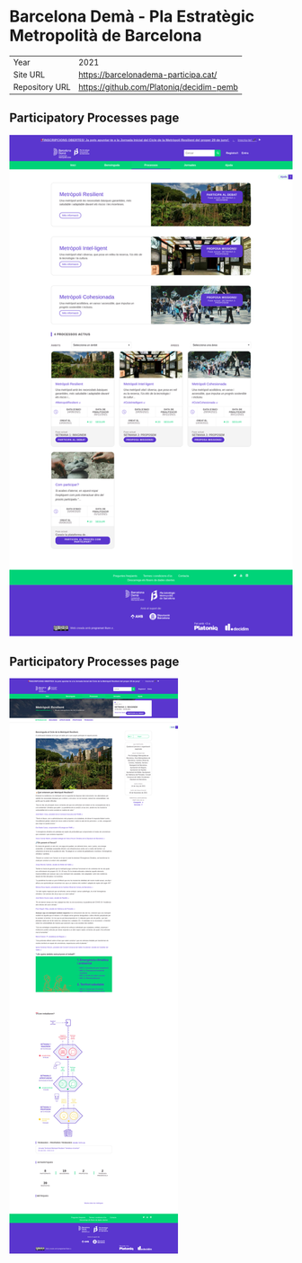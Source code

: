 # Barcelona Demà - Pla Estratègic Metropolità de Barcelona

| | |
|---|---|
| Year | 2021 |
| Site URL | https://barcelonadema-participa.cat/ |
| Repository URL | https://github.com/Platoniq/decidim-pemb |


## Participatory Processes page
![Processes](./processes.png)

## Participatory Processes page
![Process](./process.png)